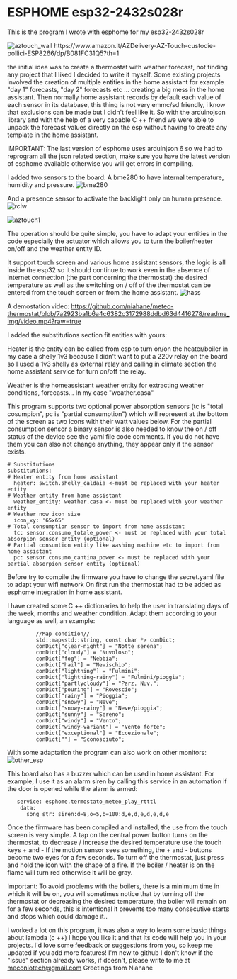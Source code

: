 # ESPHOME esp32-2432s028r

This is the program I wrote with esphome for my esp32-2432s028r 

![aztouch_wall]([https://github.com/niahane/meteo-thermostat/blob/7a2923ba1b6a4c6382c3172988ddbd63d4416278/readme_img/aztouch%20wall.jpg](https://github.com/1achy/ESPHOME-esp32-2432s028r/blob/master/readme_img/IMG20240102150212.jpg))
https://www.amazon.it/AZDelivery-AZ-Touch-custodie-pollici-ESP8266/dp/B081FC31Q5?th=1

the initial idea was to create a thermostat with weather forecast, not finding any project that I liked I decided to write it myself. Some existing projects involved the creation of multiple entities in the home assistant for example "day 1" forecasts, "day 2" forecasts etc ... creating a big mess in the home assistant. Then normally home assistant records by default each value of each sensor in its database, this thing is not very emmc/sd friendly, i know that exclusions can be made but I didn't feel like it.
So with the arduinojson library and with the help of a very capable C ++ friend we were able to unpack the forecast values directly on the esp without having to create any template in the home assistant.

IMPORTANT:
The last version of esphome uses arduinjson 6 so we had to reprogram all the json related section, make sure you have the latest version of esphome available otherwise you will get errors in compiling.

I added two sensors to the board:
A bme280 to have internal temperature, humidity and pressure.
![bme280](https://github.com/niahane/meteo-thermostat/blob/7a2923ba1b6a4c6382c3172988ddbd63d4416278/readme_img/bme280.jpg)

And a presence sensor to activate the backlight only on human presence.
![rclw](https://github.com/niahane/meteo-thermostat/blob/7a2923ba1b6a4c6382c3172988ddbd63d4416278/readme_img/rclw-0516.jpg)

![aztouch1](https://github.com/niahane/meteo-thermostat/blob/474219cd6f2cac05c4dfb25d911a39c119f23d16/readme_img/aztouch1.jpg)

The operation should be quite simple, you have to adapt your entities in the code especially the actuator which allows you to turn the boiler/heater on/off and the weather entity ID.

It support touch screen and various home assistant sensors, the logic is all inside the esp32 so it should continue to work even in the absence of internet connection (the part concerning the thermostat) the desired temperature as well as the switching on / off of the thermostat can be entered from the touch screen or from the home assistant.
![hass](https://github.com/niahane/meteo-thermostat/blob/7e52d860cf970f4f9c97ee505d01e0b927ff10db/readme_img/hass_thermostat.jpg)

A demostation video:
https://github.com/niahane/meteo-thermostat/blob/7a2923ba1b6a4c6382c3172988ddbd63d4416278/readme_img/video.mp4?raw=true


I added the substitutions section fit entities with yours:

Heater is the entity can be called from esp to turn on/on the heater/boiler in my case a shelly 1v3 because I didn't want to put a 220v relay on the board so I used a 1v3 shelly as external relay and calling in climate section the home assistant service for turn on/off the relay.

Weather is the homeassistant weather entity for extracting weather conditions, forecasts... In my case "weather.casa"

This program supports two optional power absorption sensors (tc is "total cosumpion", pc is "partial consumption") which will represent at the bottom of the screen as two icons with their watt values below. 
For the partial consumption sensor a binary sensor is also needed to know the on / off status of the device
see the yaml file code comments.
If you do not have them you can also not change anything, they appear only if the sensor exists.
```
# Substitutions
substitutions:
# Heater entity from home assistant
  heater: switch.shelly_caldaia <-must be replaced with your heater entity
# Weather entity from home assistant
  weather_entity: weather.casa <- must be replaced with your weather entity
# Weather now icon size
  icon_xy: '65x65'
# Total consumption sensor to import from home assistant
  tc: sensor.consumo_totale_power <- must be replaced with your total absorpion sensor entity (optional)
# Partial consumtion entity like washing machine etc to import from home assistant
  pc: sensor.consumo_cantina_power <- must be replaced with your partial absorpion sensor entity (optional)
```
Before try to compile the firmware you have to change the secret.yaml file to adapt your wifi network
On first run the thermostat had to be added as esphome integration in home assistant.

I have created some C ++ dictionaries to help the user in translating days of the week, months and weather condition. Adapt them according to your language as well, an example:
```
         //Map condition//
         std::map<std::string, const char *> conDict;
         conDict["clear-night"] = "Notte serena";
         conDict["cloudy"] = "Nuvoloso";
         conDict["fog"] = "Nebbia";
         conDict["hail"] = "Nevischio";
         conDict["lightning"] = "Fulmini";
         conDict["lightning-rainy"] = "Fulmini/pioggia";
         conDict["partlycloudy"] = "Parz. Nuv.";
         conDict["pouring"] = "Rovescio";
         conDict["rainy"] = "Pioggia";
         conDict["snowy"] = "Neve";
         conDict["snowy-rainy"] = "Neve/pioggia";
         conDict["sunny"] = "Sereno";
         conDict["windy"] = "Vento";
         conDict["windy-variant"] = "Vento forte";
         conDict["exceptional"] = "Eccezionale";
         conDict[""] = "Sconosciuto";
```
With some adaptation the program can also work on other monitors:
![other_esp](https://github.com/niahane/meteo-thermostat/blob/ccecbf7e62d21f84fb1c07a17deb5a30e2a62981/readme_img/other-esp.jpg)

This board also has a buzzer which can be used in home assistant. For example, I use it as an alarm siren by calling this service in an automation if the door is opened while the alarm is armed:
```
   service: esphome.termostato_meteo_play_rtttl
    data:
      song_str: siren:d=8,o=5,b=100:d,e,d,e,d,e,d,e
```

Once the firmware has been compiled and installed, the use from the touch screen is very simple. A tap on the central power button turns on the thermostat, to decrease / increase the desired temperature use the touch keys + and -
If the motion sensor sees something, the + and - buttons become two eyes for a few seconds.
To turn off the thermostat, just press and hold the icon with the shape of a fire.
If the boiler / heater is on the flame will turn red otherwise it will be gray.

Important:
To avoid problems with the boilers, there is a minimum time in which it will be on, you will sometimes notice that by turning off the thermostat or decreasing the desired temperature, the boiler will remain on for a few seconds, this is intentional it prevents too many consecutive starts and stops which could damage it..

I worked a lot on this program, it was also a way to learn some basic things about lambda (c ++) I hope you like it and that its code will help you in your projects. I'd love some feedback or suggestions from you, so keep me updated if you add more features! 
I'm new to github I don't know if the "issue" section already works, if doesn't, please write to me at meconiotech@gmail.com
Greetings from Niahane
